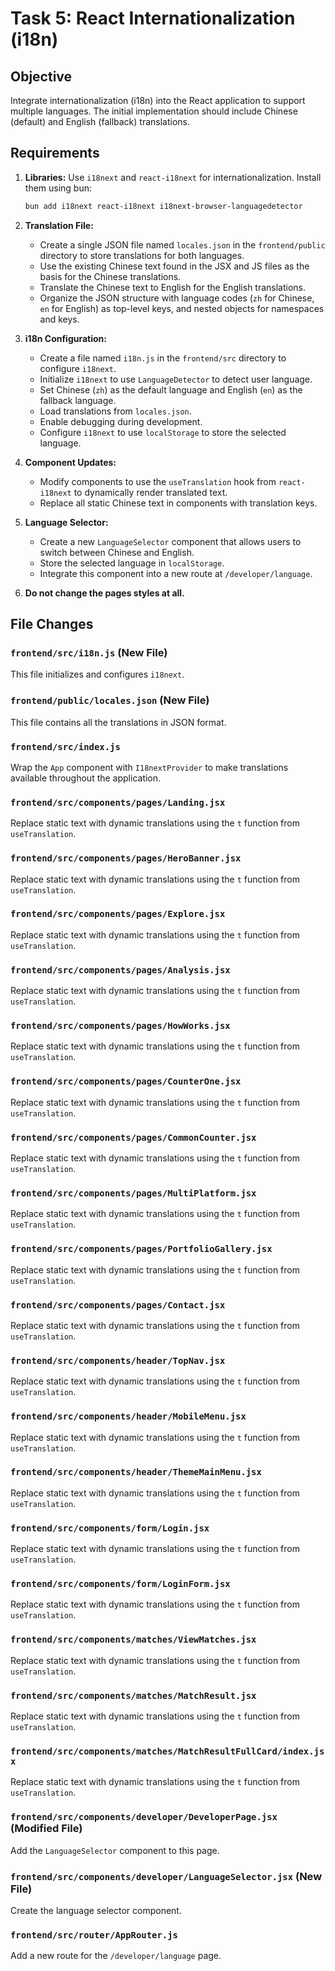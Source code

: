 # Task 5: React Internationalization (i18n)

## Objective

Integrate internationalization (i18n) into the React application to support multiple languages. The initial implementation should include Chinese (default) and English (fallback) translations.

## Requirements

1. **Libraries:** Use `i18next` and `react-i18next` for internationalization. Install them using bun:

    ```bash
    bun add i18next react-i18next i18next-browser-languagedetector
    ```

2. **Translation File:**

    *   Create a single JSON file named `locales.json` in the `frontend/public` directory to store translations for both languages.
    *   Use the existing Chinese text found in the JSX and JS files as the basis for the Chinese translations.
    *   Translate the Chinese text to English for the English translations.
    *   Organize the JSON structure with language codes (`zh` for Chinese, `en` for English) as top-level keys, and nested objects for namespaces and keys.

3. **i18n Configuration:**

    *   Create a file named `i18n.js` in the `frontend/src` directory to configure `i18next`.
    *   Initialize `i18next` to use `LanguageDetector` to detect user language.
    *   Set Chinese (`zh`) as the default language and English (`en`) as the fallback language.
    *   Load translations from `locales.json`.
    *   Enable debugging during development.
    *   Configure `i18next` to use `localStorage` to store the selected language.

4. **Component Updates:**

    *   Modify components to use the `useTranslation` hook from `react-i18next` to dynamically render translated text.
    *   Replace all static Chinese text in components with translation keys.

5. **Language Selector:**

    *   Create a new `LanguageSelector` component that allows users to switch between Chinese and English.
    *   Store the selected language in `localStorage`.
    *   Integrate this component into a new route at `/developer/language`.

6. **Do not change the pages styles at all.**

## File Changes

### `frontend/src/i18n.js` (New File)

This file initializes and configures `i18next`.

### `frontend/public/locales.json` (New File)

This file contains all the translations in JSON format.

### `frontend/src/index.js`

Wrap the `App` component with `I18nextProvider` to make translations available throughout the application.

### `frontend/src/components/pages/Landing.jsx`

Replace static text with dynamic translations using the `t` function from `useTranslation`.

### `frontend/src/components/pages/HeroBanner.jsx`

Replace static text with dynamic translations using the `t` function from `useTranslation`.

### `frontend/src/components/pages/Explore.jsx`

Replace static text with dynamic translations using the `t` function from `useTranslation`.

### `frontend/src/components/pages/Analysis.jsx`

Replace static text with dynamic translations using the `t` function from `useTranslation`.

### `frontend/src/components/pages/HowWorks.jsx`

Replace static text with dynamic translations using the `t` function from `useTranslation`.

### `frontend/src/components/pages/CounterOne.jsx`

Replace static text with dynamic translations using the `t` function from `useTranslation`.

### `frontend/src/components/pages/CommonCounter.jsx`

Replace static text with dynamic translations using the `t` function from `useTranslation`.

### `frontend/src/components/pages/MultiPlatform.jsx`

Replace static text with dynamic translations using the `t` function from `useTranslation`.

### `frontend/src/components/pages/PortfolioGallery.jsx`

Replace static text with dynamic translations using the `t` function from `useTranslation`.

### `frontend/src/components/pages/Contact.jsx`

Replace static text with dynamic translations using the `t` function from `useTranslation`.

### `frontend/src/components/header/TopNav.jsx`

Replace static text with dynamic translations using the `t` function from `useTranslation`.

### `frontend/src/components/header/MobileMenu.jsx`

Replace static text with dynamic translations using the `t` function from `useTranslation`.

### `frontend/src/components/header/ThemeMainMenu.jsx`

Replace static text with dynamic translations using the `t` function from `useTranslation`.

### `frontend/src/components/form/Login.jsx`

Replace static text with dynamic translations using the `t` function from `useTranslation`.

### `frontend/src/components/form/LoginForm.jsx`

Replace static text with dynamic translations using the `t` function from `useTranslation`.

### `frontend/src/components/matches/ViewMatches.jsx`

Replace static text with dynamic translations using the `t` function from `useTranslation`.

### `frontend/src/components/matches/MatchResult.jsx`

Replace static text with dynamic translations using the `t` function from `useTranslation`.

### `frontend/src/components/matches/MatchResultFullCard/index.jsx`

Replace static text with dynamic translations using the `t` function from `useTranslation`.

### `frontend/src/components/developer/DeveloperPage.jsx` (Modified File)

Add the `LanguageSelector` component to this page.

### `frontend/src/components/developer/LanguageSelector.jsx` (New File)

Create the language selector component.

### `frontend/src/router/AppRouter.js`

Add a new route for the `/developer/language` page.
